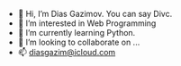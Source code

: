- 👋 Hi, I’m Dias Gazimov. You can say Divc. 
- 👀 I’m interested in Web Programming
- 🌱 I’m currently learning Python.
- 💞️ I’m looking to collaborate on ...
- 📫 diasgazim@icloud.com

<!---
Gvzum/Gvzum is a ✨ special ✨ repository because its `README.md` (this file) appears on your GitHub profile.
You can click the Preview link to take a look at your changes.
--->
